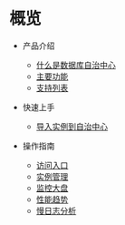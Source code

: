# 概览

* 产品介绍
    * [什么是数据库自治中心](/udac/product/concepts)
    * [主要功能](/udac/product/feauters)
    * [支持列表](/udac/product/support)

* 快速上手 
    * [导入实例到自治中心](/udac/operation_guide/import-instance)

* 操作指南
    * [访问入口](/udac/operation_guide/access-entrance)
    * [实例管理](/udac/operation_guide/instance-management)
    * [监控大盘](/udac/operation_guide/monitor-dashboard-management)
    * [性能趋势](/udac/operation_guide/performance-trends)
    * [慢日志分析](/udac/operation_guide/slowlog-analyze)
